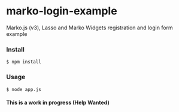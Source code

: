 # marko-login-example
Marko.js (v3), Lasso and Marko Widgets registration and login form example

### Install

```
$ npm install
```

### Usage

```
$ node app.js
```

#### This is a work in progress (Help Wanted)
